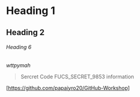 # Heading 1
## Heading 2


###### Heading 6


*wttpymah*

> Sercret Code FUCS_SECRET_9853
> information

[https://github.com/papaiyro20/GitHub-Workshop]